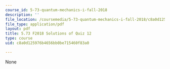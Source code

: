 ```yaml
---
course_id: 5-73-quantum-mechanics-i-fall-2018
description: ''
file_location: /coursemedia/5-73-quantum-mechanics-i-fall-2018/c8a0d125976b4656bb0be715460f83a0_MIT5_73F18_quiz12_soln.pdf
file_type: application/pdf
layout: pdf
title: 5.73 F2018 Solutions of Quiz 12
type: course
uid: c8a0d125976b4656bb0be715460f83a0

---
```

None